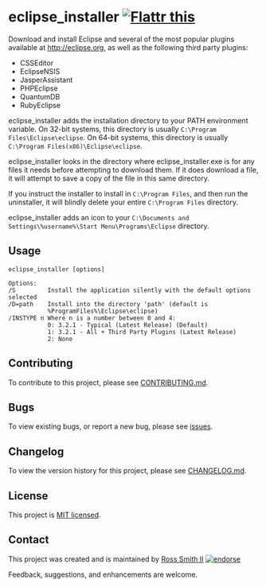 # eclipse_installer [![Flattr this][flatter_png]][flatter]

Download and install Eclipse and several of the most
popular plugins available at http://eclipse.org, as well as the following
third party plugins:

* CSSEditor
* EclipseNSIS
* JasperAssistant
* PHPEclipse
* QuantumDB
* RubyEclipse

eclipse_installer adds the installation directory to your PATH environment variable.
On 32-bit systems, this directory is usually `C:\Program Files\Eclipse\eclipse`.
On 64-bit systems, this directory is usually `C:\Program Files(x86)\Eclipse\eclipse`.

eclipse_installer looks in the directory where eclipse_installer.exe is for
any files it needs before attempting to download them. If it does download a
file, it will attempt to save a copy of the file in this same directory.

If you instruct the installer to install in `C:\Program Files`, and then run the
uninstaller, it will blindly delete your entire `C:\Program Files` directory.

eclipse_installer adds an icon to your
`C:\Documents and Settings\%username%\Start Menu\Programs\Eclipse` directory.

## Usage

````
eclipse_installer [options]

Options:
/S         Install the application silently with the default options selected
/D=path    Install into the directory 'path' (default is
           %ProgramFiles%\Eclipse\eclipse)
/INSTYPE n Where n is a number between 0 and 4:
           0: 3.2.1 - Typical (Latest Release) (Default)
           1: 3.2.1 - All + Third Party Plugins (Latest Release)
           2: None
````

## Contributing

To contribute to this project, please see [CONTRIBUTING.md](CONTRIBUTING.md).

## Bugs

To view existing bugs, or report a new bug, please see [issues](../../issues).

## Changelog

To view the version history for this project, please see [CHANGELOG.md](CHANGELOG.md).

## License

This project is [MIT licensed](LICENSE).

## Contact

This project was created and is maintained by [Ross Smith II][] [![endorse][endorse_png]][endorse]

Feedback, suggestions, and enhancements are welcome.

[Ross Smith II]: mailto:ross@smithii.com "ross@smithii.com"
[flatter]: https://flattr.com/submit/auto?user_id=rasa&url=https%3A%2F%2Fgithub.com%2Frasa%2Feclipse_installer
[flatter_png]: http://button.flattr.com/flattr-badge-large.png "Flattr this"
[endorse]: https://coderwall.com/rasa
[endorse_png]: https://api.coderwall.com/rasa/endorsecount.png "endorse"

